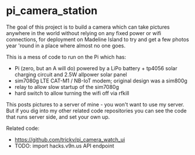 # pi_camera_station

The goal of this project is to build a camera which can take pictures anywhere in the world without relying on any fixed power or wifi connections, for deployment on Madeline Island to try and get a few photos year 'round in a place where almost no one goes.

This is a mess of code to run on the Pi which has:
- Pi (zero, but an A will do) powered by a LiPo battery + tp4056 solar charging circuit and 2.5W allpower solar panel
- sim7080g LTE CAT-M1 / NB-IoT modem; original design was a sim800g
- relay to allow slow startup of the sim7080g
- hard switch to allow turning the wifi off via rfkill

This posts pictures to a server of mine - you won't want to use my server. But if you dig into my other related code repositories you can see the code that runs server side, and set your own up.

Related code:
- https://github.com/trickv/pi_camera_watch_ui
- TODO: import hacks.v9n.us API endpoint
